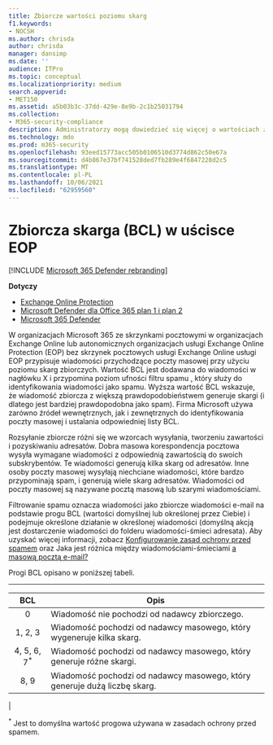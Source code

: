 ```yaml
---
title: Zbiorcze wartości poziomu skarg
f1.keywords:
- NOCSH
ms.author: chrisda
author: chrisda
manager: dansimp
ms.date: ''
audience: ITPro
ms.topic: conceptual
ms.localizationpriority: medium
search.appverid:
- MET150
ms.assetid: a5b03b3c-37dd-429e-8e9b-2c1b25031794
ms.collection:
- M365-security-compliance
description: Administratorzy mogą dowiedzieć się więcej o wartościach zbiorczych skarg (BCL, Bulk Complaint Level) używanych w u Exchange Online Protection (EOP).
ms.technology: mdo
ms.prod: m365-security
ms.openlocfilehash: 93eed15773acc505b0106510d3774d862c50e67a
ms.sourcegitcommit: d4b867e37bf741528ded7fb289e4f6847228d2c5
ms.translationtype: MT
ms.contentlocale: pl-PL
ms.lasthandoff: 10/06/2021
ms.locfileid: "62959560"
---
```

# <a name="bulk-complaint-level-bcl-in-eop"></a>Zbiorcza skarga (BCL) w uścisce EOP

[!INCLUDE [Microsoft 365 Defender rebranding](../includes/microsoft-defender-for-office.md)]

**Dotyczy**
- [Exchange Online Protection](exchange-online-protection-overview.md)
- [Microsoft Defender dla Office 365 plan 1 i plan 2](defender-for-office-365.md)
- [Microsoft 365 Defender](../defender/microsoft-365-defender.md)

W organizacjach Microsoft 365 ze skrzynkami pocztowymi w organizacjach Exchange Online lub autonomicznych organizacjach usługi Exchange Online Protection (EOP) bez skrzynek pocztowych usługi Exchange Online usługi EOP przypisuje wiadomości przychodzące poczty masowej przy użyciu poziomu skarg zbiorczych. Wartość BCL jest dodawana do wiadomości w nagłówku X i przypomina poziom ufności filtru spamu [,](spam-confidence-levels.md) który służy do identyfikowania wiadomości jako spamu. Wyższa wartość BCL wskazuje, że wiadomość zbiorcza z większą prawdopodobieństwem generuje skargi (i dlatego jest bardziej prawdopodobna jako spam). Firma Microsoft używa zarówno źródeł wewnętrznych, jak i zewnętrznych do identyfikowania poczty masowej i ustalania odpowiedniej listy BCL.

Rozsyłanie zbiorcze różni się we wzorcach wysyłania, tworzeniu zawartości i pozyskiwaniu adresatów. Dobra masowa korespondencja pocztowa wysyła wymagane wiadomości z odpowiednią zawartością do swoich subskrybentów. Te wiadomości generują kilka skarg od adresatów. Inne osoby poczty masowej wysyłają niechciane wiadomości, które bardzo przypominają spam, i generują wiele skarg adresatów. Wiadomości od poczty masowej są nazywane pocztą masową lub szarymi wiadomościami.

 Filtrowanie spamu oznacza wiadomości  jako zbiorcze wiadomości e-mail na podstawie progu BCL (wartości domyślnej lub określonej przez Ciebie) i podejmuje określone działanie w określonej wiadomości (domyślną akcją jest dostarczenie wiadomości do folderu wiadomości-śmieci adresata). Aby uzyskać więcej informacji, zobacz [Konfigurowanie zasad ochrony przed spamem](configure-your-spam-filter-policies.md) oraz Jaka jest różnica między wiadomościami-śmieciami [a masową pocztą e-mail?](what-s-the-difference-between-junk-email-and-bulk-email.md)

Progi BCL opisano w poniższej tabeli.

****

|BCL|Opis|
|:---:|---|
|0|Wiadomość nie pochodzi od nadawcy zbiorczego.|
|1, 2, 3|Wiadomość pochodzi od nadawcy masowego, który wygeneruje kilka skarg.|
|4, 5, 6, 7<sup>\*</sup>|Wiadomość pochodzi od nadawcy masowego, który generuje różne skargi.|
|8, 9|Wiadomość pochodzi od nadawcy masowego, który generuje dużą liczbę skarg.|
|

<sup>\*</sup> Jest to domyślna wartość progowa używana w zasadach ochrony przed spamem.

